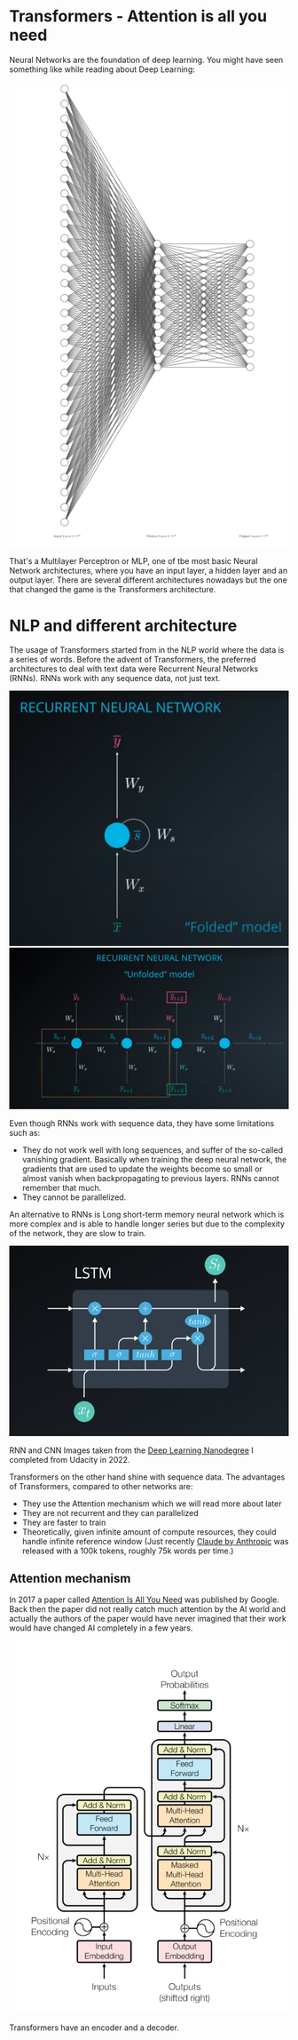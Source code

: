 # Transformers - Attention is all you need 

Neural Networks are the foundation of deep learning. You might have seen something like while reading about Deep Learning:

![MLP](/images/Transformers/MLP.PNG)

That's a Multilayer Perceptron or MLP, one of tbe most basic Neural Network architectures, where you have an input layer, a hidden layer and an output layer. 
There are several different architectures nowadays but the one that changed the game is the Transformers architecture.

# NLP and different architecture

The usage of Transformers started from in the NLP world where the data is a series of words.
Before the advent of Transformers, the preferred architectures to deal with text data were Recurrent Neural Networks (RNNs). RNNs work with any sequence data, not just text. 

![RNN_folded](/images/Transformers/RNN_Folded.PNG) ![RNN_Unfolded](/images/Transformers/Unfolded.PNG)

Even though RNNs work with sequence data, they have some limitations such as:
 - They do not work well with long sequences, and suffer of the so-called vanishing gradient. Basically when training the deep neural network, the gradients that are used to update the weights become so small or almost vanish when backpropagating to previous layers. RNNs cannot remember that much.
 - They cannot be parallelized.

An alternative to RNNs is Long short-term memory neural network which is more complex and is able to handle longer series but due to the complexity of the network, they are slow to train. 

![LSTM_Cell](/images/Transformers/LSTM_Cell.PNG)

RNN and CNN Images taken from the [Deep Learning Nanodegree](https://graduation.udacity.com/confirm/AAGWGLGC) I completed from Udacity in 2022.

Transformers on the other hand shine with sequence data. The advantages of Transformers, compared to other networks are:

- They use the Attention mechanism which we will read more about later
- They are not recurrent and they can parallelized
- They are faster to train
- Theoretically, given infinite amount of compute resources, they could handle infinite reference window (Just recently [Claude by Anthropic](https://www.anthropic.com/index/100k-context-windows) was released with a 100k tokens, roughly 75k words per time.)

## Attention mechanism

In 2017 a paper called [Attention Is All You Need](https://arxiv.org/pdf/1706.03762.pdf) was published by Google. Back then the paper did not really catch much attention by the AI world and actually the authors of the paper would have never imagined that their work would have changed AI completely in a few years.

![Transformers](/images/Transformers/Transformers.PNG)

Transformers have an encoder and a decoder.  

